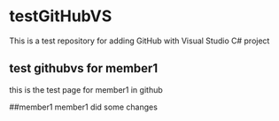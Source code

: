 # testGitHubVS
This is a test repository for adding GitHub with Visual Studio C# project

## test githubvs for member1
this is the test page for member1 in github

##member1
member1 did some changes

